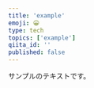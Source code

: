 ```yaml
---
title: 'example'
emoji: 😀
type: tech
topics: ['example']
qiita_id: ''
published: false
---
```

サンプルのテキストです。